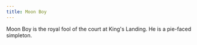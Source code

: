 ```yaml
---
title: Moon Boy
---
```


Moon Boy is the royal fool of the court at King's Landing. He is a pie-faced simpleton.


